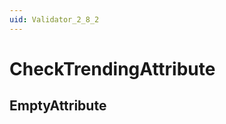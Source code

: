 ```yaml
---
uid: Validator_2_8_2
---
```


# CheckTrendingAttribute

## EmptyAttribute

<!-- Description, Properties, ... sections are auto-generated. -->
<!-- REPLACE ME AUTO-GENERATION -->

<!-- Uncomment to add extra details -->
<!--### Details-->

<!-- Uncomment to add example code -->
<!--### Example code-->
